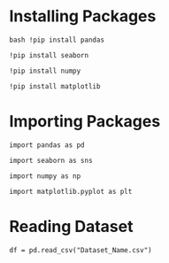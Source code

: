 # Installing Packages

```bash !pip install pandas```

`!pip install seaborn`

`!pip install numpy`

`!pip install matplotlib`

# Importing Packages

`import pandas as pd`

`import seaborn as sns`

`import numpy as np`

`import matplotlib.pyplot as plt`

# Reading Dataset

`df = pd.read_csv("Dataset_Name.csv")`

